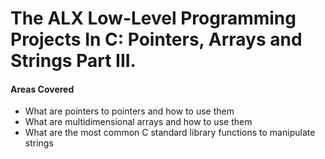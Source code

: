 # The ALX Low-Level Programming Projects In C: Pointers, Arrays and Strings Part III.

#### Areas Covered
* What are pointers to pointers and how to use them
* What are multidimensional arrays and how to use them
* What are the most common C standard library functions to manipulate strings
